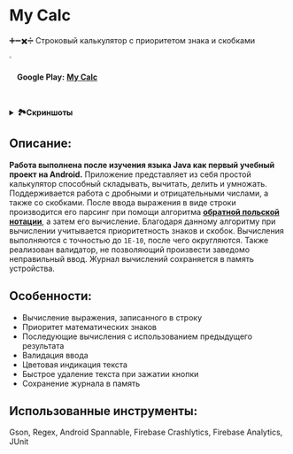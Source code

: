 # My Calc
➕➖✖️➗ Строковый калькулятор с приоритетом знака и скобками

<img src="https://github.com/lavdev4/MyCalc/assets/103329075/1551789c-4a6e-4bfa-b1ec-8ea73de6da9d" width="2%" height="2%" align="center"> **Google Play:** [**My Calc**](https://play.google.com/store/apps/details?id=com.lavdevapp.mycalc)
 
<details>
  <summary><b>🏞️Скриншоты</b></summary>
    <p align="center">
      <img width="20%" height="20%" src="https://github.com/lavdev4/MyCalc/assets/103329075/b4c2efb0-6c66-47e0-9aa9-5f687f9eb189">
    </p>
    <p align="center">
      <img width="40%" height="40%" src="https://github.com/lavdev4/MyCalc/assets/103329075/ee8413e0-d529-41b8-9c2e-6ec973b5ee4d">
    </p>
</details>

## Описание: 
**Работа выполнена после изучения языка Java как первый учебный проект на Android.** Приложение представляет из себя простой калькулятор способный складывать, вычитать, делить и умножать. Поддерживается работа с дробными и отрицательными числами, а также со скобками. После ввода выражения в виде строки производится его парсинг при помощи алгоритма [**обратной польской нотации**](https://ru.wikipedia.org/wiki/Обратная_польская_запись "обратной польской нотации"), а затем его вычисление. Благодаря данному алгоритму при вычислении учитывается приоритетность знаков и скобок. Вычисления выполняются с точностью до ```1E-10```, после чего округляются. Также реализован валидатор, не позволяющий произвести заведомо неправильный ввод. Журнал вычислений сохраняется в память устройства.

## Особенности:
- Вычисление выражения, записанного в строку
- Приоритет математических знаков
- Последующие вычисления с использованием предыдущего результата
- Валидация ввода
- Цветовая индикация текста
- Быстрое удаление текста при зажатии кнопки
- Сохранение журнала в память

## Использованные инструменты:
Gson, Regex, Android Spannable, Firebase Crashlytics, Firebase Analytics, JUnit
